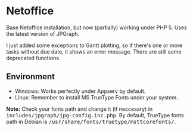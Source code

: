 Netoffice
=========

Base Netoffice installation, but now (partially) working under PHP 5. Uses the latest version of JPGraph.

I just added some exceptions to Gantt plotting, so if there's one or more tasks without due date, it shows an error message.
There are still some deprecated functions.

## Environment

* Windows: Works perfectly under Appserv by default.
* Linux: Remember to install MS TrueType Fonts under your system.

**Note:** Check your fonts path and change it (if neccesary) in <tt>includes/jpgraph/jpg-config.inc.php</tt>. By default, TrueType fonts path in Debian is <tt>/usr/share/fonts/truetype/msttcorefonts/</tt>.
